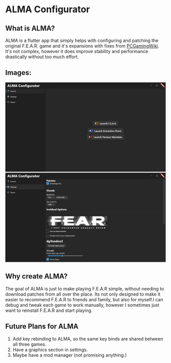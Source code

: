 # ALMA Configurator

## What is ALMA?

ALMA is a flutter app that simply helps with configuring and patching the original F.E.A.R. game and it's expansions with fixes from [PCGamingWiki](https://www.pcgamingwiki.com/wiki/F.E.A.R.). It's not complex, however it does improve stability and performance drastically without too much effort.

## Images:

![Launch Page](image-1.png)
![Settings Page](image.png)

## Why create ALMA?

The goal of ALMA is just to make playing F.E.A.R simple, without needing to download patches from all over the place. Its not only designed to make it easier to recommend F.E.A.R to friends and family, but also for myself.I can debug and tweak each game to work manually, however I sometimes just want to reinstall F.E.A.R and start playing.

## Future Plans for ALMA

1. Add key rebinding to ALMA, so the same key binds are shared between all three games.
2. Have a graphics section in settings.
3. Maybe have a mod manager (not promising anything.)

